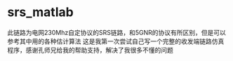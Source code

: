 # srs_matlab
此链路为电网230Mhz自定协议的SRS链路，和5GNR的协议有所区别，但是可以参考其中用的各种估计算法
这是我第一次尝试自己写一个完整的收发端链路仿真程序，感谢孔师兄给我的帮助支持，解决了我很多不懂的问题
